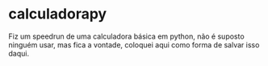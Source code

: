 # calculadorapy
Fiz um speedrun de uma calculadora básica em python, não é suposto ninguém usar, mas fica a vontade, coloquei aqui como forma de salvar isso daqui.
